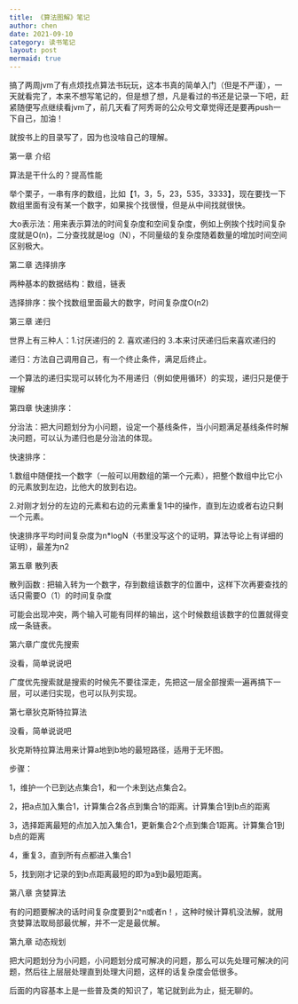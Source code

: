 ```yaml
---
title: 《算法图解》笔记
author: chen
date: 2021-09-10
category: 读书笔记
layout: post
mermaid: true
---
```



搞了两周jvm了有点烦找点算法书玩玩，这本书真的简单入门（但是不严谨），一天就看完了，本来不想写笔记的，但是想了想，凡是看过的书还是记录一下吧，赶紧随便写点继续看jvm了，前几天看了阿秀哥的公众号文章觉得还是要再push一下自己，加油！

就按书上的目录写了，因为也没啥自己的理解。

第一章 介绍

算法是干什么的？提高性能

举个栗子，一串有序的数组，比如【1，3，5，23，535，3333】，现在要找一下数组里面有没有某一个数字，如果挨个找很慢，但是从中间找就很快。

大o表示法：用来表示算法的时间复杂度和空间复杂度，例如上例挨个找时间复杂度就是O(n)，二分查找就是log（N），不同量级的复杂度随着数量的增加时间空间区别极大。



第二章 选择排序

两种基本的数据结构：数组，链表

选择排序：挨个找数组里面最大的数字，时间复杂度O(n2)



第三章 递归

世界上有三种人：1.讨厌递归的  2. 喜欢递归的  3.本来讨厌递归后来喜欢递归的

递归：方法自己调用自己，有一个终止条件，满足后终止。

一个算法的递归实现可以转化为不用递归（例如使用循环）的实现，递归只是便于理解



第四章 快速排序：

分治法：把大问题划分为小问题，设定一个基线条件，当小问题满足基线条件时解决问题，可以认为递归也是分治法的体现。

快速排序：

1.数组中随便找一个数字（一般可以用数组的第一个元素），把整个数组中比它小的元素放到左边，比他大的放到右边。

2.对刚才划分的左边的元素和右边的元素重复1中的操作，直到左边或者右边只剩一个元素。

快速排序平均时间复杂度为n*logN（书里没写这个的证明，算法导论上有详细的证明），最差为n2



第五章 散列表

散列函数 : 把输入转为一个数字，存到数组该数字的位置中，这样下次再要查找的话只需要O（1）的时间复杂度

可能会出现冲突，两个输入可能有同样的输出，这个时候数组该数字的位置就得变成一条链表。



第六章广度优先搜索

没看，简单说说吧

广度优先搜索就是搜索的时候先不要往深走，先把这一层全部搜索一遍再搞下一层，可以递归实现，也可以队列实现。

第七章狄克斯特拉算法

没看，简单说说吧

狄克斯特拉算法用来计算a地到b地的最短路径，适用于无环图。

步骤：

1，维护一个已到达点集合1，和一个未到达点集合2。

2，把a点加入集合1，计算集合2各点到集合1的距离。计算集合1到b点的距离

3，选择距离最短的点加入加入集合1，更新集合2个点到集合1距离。计算集合1到b点的距离

4，重复3，直到所有点都进入集合1

5，找到刚才记录的到b点距离最短的即为a到b最短距离。



第八章 贪婪算法

有的问题要解决的话时间复杂度要到2^n或者n！，这种时候计算机没法解，就用贪婪算法取局部最优解，并不一定是最优解。



第九章 动态规划

把大问题划分为小问题，小问题划分成可解决的问题，那么可以先处理可解决的问题，然后往上层层处理直到处理大问题，这样的话复杂度会低很多。



后面的内容基本上是一些普及类的知识了，笔记就到此为止，挺无聊的。